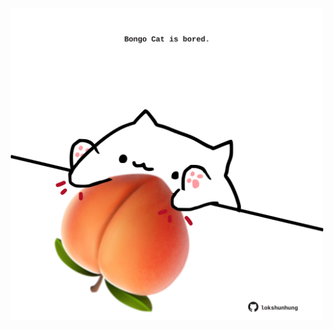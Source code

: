 <!-- built at 11/04/2022, 10:01:03 UTC -->
<p align="center">
  <img width="500" height="500" src="./ReadmeImage.svg">
</p>
